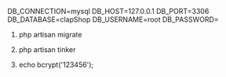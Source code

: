 DB_CONNECTION=mysql
DB_HOST=127.0.0.1
DB_PORT=3306
DB_DATABASE=clapShop
DB_USERNAME=root
DB_PASSWORD=

1. php artisan migrate

2. php artisan tinker

3. echo bcrypt('123456');
